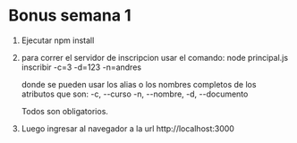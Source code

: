 # Bonus semana 1
1. Ejecutar npm install
2. para correr el servidor de inscripcion usar el comando:
   node principal.js inscribir -c=3 -d=123 -n=andres

   donde se pueden usar los alias o los nombres completos de los atributos que son:
   -c, --curso
   -n, --nombre,
   -d, --documento

   Todos son obligatorios.

3. Luego ingresar al navegador a la url http://localhost:3000